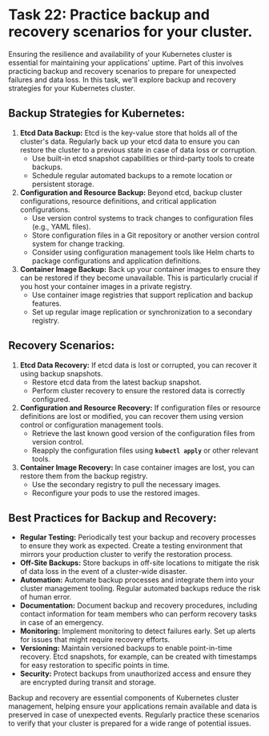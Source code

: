 # Task 22: Practice backup and recovery scenarios for your cluster.

Ensuring the resilience and availability of your Kubernetes cluster is essential for maintaining your applications' uptime. Part of this involves practicing backup and recovery scenarios to prepare for unexpected failures and data loss. In this task, we'll explore backup and recovery strategies for your Kubernetes cluster.

## **Backup Strategies for Kubernetes:**

1. **Etcd Data Backup:** Etcd is the key-value store that holds all of the cluster's data. Regularly back up your etcd data to ensure you can restore the cluster to a previous state in case of data loss or corruption.
    - Use built-in etcd snapshot capabilities or third-party tools to create backups.
    - Schedule regular automated backups to a remote location or persistent storage.
2. **Configuration and Resource Backup:** Beyond etcd, backup cluster configurations, resource definitions, and critical application configurations.
    - Use version control systems to track changes to configuration files (e.g., YAML files).
    - Store configuration files in a Git repository or another version control system for change tracking.
    - Consider using configuration management tools like Helm charts to package configurations and application definitions.
3. **Container Image Backup:** Back up your container images to ensure they can be restored if they become unavailable. This is particularly crucial if you host your container images in a private registry.
    - Use container image registries that support replication and backup features.
    - Set up regular image replication or synchronization to a secondary registry.

## **Recovery Scenarios:**

1. **Etcd Data Recovery:** If etcd data is lost or corrupted, you can recover it using backup snapshots.
    - Restore etcd data from the latest backup snapshot.
    - Perform cluster recovery to ensure the restored data is correctly configured.
2. **Configuration and Resource Recovery:** If configuration files or resource definitions are lost or modified, you can recover them using version control or configuration management tools.
    - Retrieve the last known good version of the configuration files from version control.
    - Reapply the configuration files using **`kubectl apply`** or other relevant tools.
3. **Container Image Recovery:** In case container images are lost, you can restore them from the backup registry.
    - Use the secondary registry to pull the necessary images.
    - Reconfigure your pods to use the restored images.

## **Best Practices for Backup and Recovery:**

- **Regular Testing:** Periodically test your backup and recovery processes to ensure they work as expected. Create a testing environment that mirrors your production cluster to verify the restoration process.
- **Off-Site Backups:** Store backups in off-site locations to mitigate the risk of data loss in the event of a cluster-wide disaster.
- **Automation:** Automate backup processes and integrate them into your cluster management tooling. Regular automated backups reduce the risk of human error.
- **Documentation:** Document backup and recovery procedures, including contact information for team members who can perform recovery tasks in case of an emergency.
- **Monitoring:** Implement monitoring to detect failures early. Set up alerts for issues that might require recovery efforts.
- **Versioning:** Maintain versioned backups to enable point-in-time recovery. Etcd snapshots, for example, can be created with timestamps for easy restoration to specific points in time.
- **Security:** Protect backups from unauthorized access and ensure they are encrypted during transit and storage.

Backup and recovery are essential components of Kubernetes cluster management, helping ensure your applications remain available and data is preserved in case of unexpected events. Regularly practice these scenarios to verify that your cluster is prepared for a wide range of potential issues.
